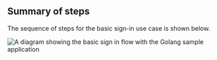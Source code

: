 ## Summary of steps

The sequence of steps for the basic sign-in use case is shown below.

<div class="common-image-format">

![A diagram showing the basic sign in flow with the Golang sample application](/img/oie-embedded-sdk/oie-embedded-sdk-go-use-case-basic-sign-on.png)

</div>
